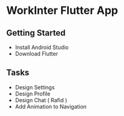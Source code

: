 # WorkInter Flutter App

## Getting Started
- Install Android Studio
- Download Flutter

## Tasks
- Design Settings
- Design Profile
- Design Chat ( Rafid )
- Add Animation to Navigation


